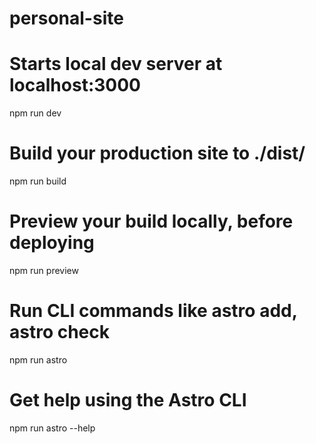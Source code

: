 # personal-site
 
# Starts local dev server at localhost:3000
npm run dev

# Build your production site to ./dist/
npm run build

# Preview your build locally, before deploying
npm run preview

# Run CLI commands like astro add, astro check
npm run astro

# Get help using the Astro CLI
npm run astro --help